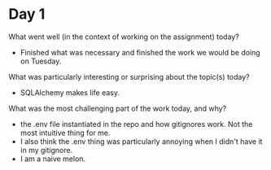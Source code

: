 # Day 1
What went well (in the context of working on the assignment) today?

- Finished what was necessary and finished the work we would be doing on Tuesday.

What was particularly interesting or surprising about the topic(s) today?

- SQLAlchemy makes life easy.

What was the most challenging part of the work today, and why?

- the .env file instantiated in the repo and how gitignores work. Not the most intuitive thing for me.
- I also think the .env thing was particularly annoying when I didn't have it in my gitignore.
- I am a naive melon. 
